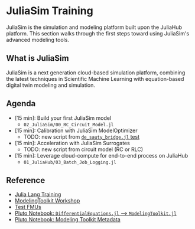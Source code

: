 # JuliaSim Training

JuliaSim is the simulation and modeling platform built upon the JuliaHub platform.
This section walks through the first steps toward using JuliaSim's advanced modeling tools.

## What is JuliaSim

JuliaSim is a next generation cloud-based simulation platform, combining the latest techniques in Scientific Machine Learning with equation-based digital twin modeling and simulation.

## Agenda

- [15 min]: Build your first JuliaSim model
    - `02_JuliaSim/00_RC_Circuit_Model.jl`
- [15 min]: Calibration with JuliaSim ModelOptimizer
    - TODO: new script from [`de_sauty_bridge.jl` test](https://github.com/JuliaComputing/JuliaSimModelOptimizer.jl/blob/master/test/de_sauty_bridge.jl)
- [15 min]: Acceleration with JuliaSim Surrogates
    - TODO: new script from circuit model (RC or RLC)
- [15 min]: Leverage cloud-compute for end-to-end process on JuliaHub
    - `01_JuliaHub/03_Batch_Job_Logging.jl`

## Reference

- [Julia Lang Training](https://github.com/JuliaComputing/Training)
- [ModelingToolkit Workshop](https://github.com/JuliaComputing/ModelingToolkitWorkshop)
- [Test FMUs](https://github.com/modelica/fmi-cross-check)
- [Pluto Notebook: `DifferentialEquations.jl` --> `ModelingToolkit.jl`](https://juliahub.com/pluto/editor.html?id=5939d28c-2578-42ff-bb53-f82cc66ed1cc)
- [Pluto Notebook: Modeling Toolkit Metadata](https://juliahub.com/pluto/editor.html?id=b44ebfed-fb23-4d77-83d9-f464bf750d78)
